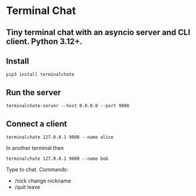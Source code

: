 # Terminal Chat

## Tiny terminal chat with an asyncio server and CLI client. Python 3.12+.

## Install
```
pip3 install terminalchate
```

## Run the server
```
terminalchate-server --host 0.0.0.0 --port 9000
```

## Connect a client
```
terminalchate 127.0.0.1 9000 --name alice
```
In another terminal then
```
terminalchate 127.0.0.1 9000 --name bob
```

Type to chat. Commands:

* /nick <name> change nickname
* /quit leave